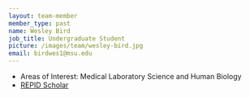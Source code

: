 ```yaml
---
layout: team-member
member_type: past
name: Wesley Bird
job_title: Undergraduate Student
picture: /images/team/wesley-bird.jpg
email: birdwes1@msu.edu
---
```


- Areas of Interest: Medical Laboratory Science and Human Biology
- [REPID Scholar](https://repid.msu.edu)
